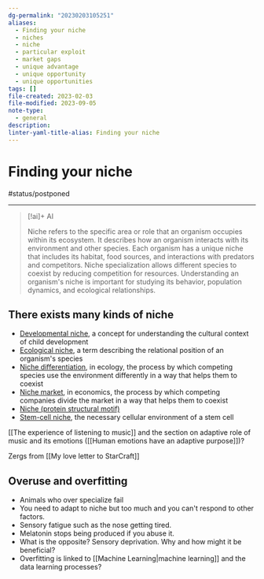```yaml
---
dg-permalink: "20230203105251"
aliases:
  - Finding your niche
  - niches
  - niche
  - particular exploit
  - market gaps
  - unique advantage
  - unique opportunity
  - unique opportunities
tags: []
file-created: 2023-02-03
file-modified: 2023-09-05
note-type:
  - general
description: 
linter-yaml-title-alias: Finding your niche
---
```


# Finding your niche

#status/postponed

---

> [!ai]+ AI
>
> Niche refers to the specific area or role that an organism occupies within its ecosystem. It describes how an organism interacts with its environment and other species. Each organism has a unique niche that includes its habitat, food sources, and interactions with predators and competitors. Niche specialization allows different species to coexist by reducing competition for resources. Understanding an organism's niche is important for studying its behavior, population dynamics, and ecological relationships.



## There exists many kinds of niche

-   [Developmental niche](https://en.wikipedia.org/wiki/Developmental_niche "Developmental niche"), a concept for understanding the cultural context of child development
-   [Ecological niche](https://en.wikipedia.org/wiki/Ecological_niche "Ecological niche"), a term describing the relational position of an organism's species
-   [Niche differentiation](https://en.wikipedia.org/wiki/Niche_differentiation "Niche differentiation"), in ecology, the process by which competing species use the environment differently in a way that helps them to coexist
-   [Niche market](https://en.wikipedia.org/wiki/Niche_market "Niche market"), in economics, the process by which competing companies divide the market in a way that helps them to coexist
-   [Niche (protein structural motif)](https://en.wikipedia.org/wiki/Niche_(protein_structural_motif) "Niche (protein structural motif)")
-   [Stem-cell niche](https://en.wikipedia.org/wiki/Stem-cell_niche "Stem-cell niche"), the necessary cellular environment of a stem cell

[[The experience of listening to music]] and the section on adaptive role of music and its emotions ([[Human emotions have an adaptive purpose]])?

Zergs from [[My love letter to StarCraft]]

## Overuse and overfitting

- Animals who over specialize fail
- You need to adapt to niche but too much and you can't respond to other factors.
- Sensory fatigue such as the nose getting tired.
- Melatonin stops being produced if you abuse it.
- What is the opposite? Sensory deprivation. Why and how might it be beneficial?
- Overfitting is linked to [[Machine Learning|machine learning]] and the data learning processes?
